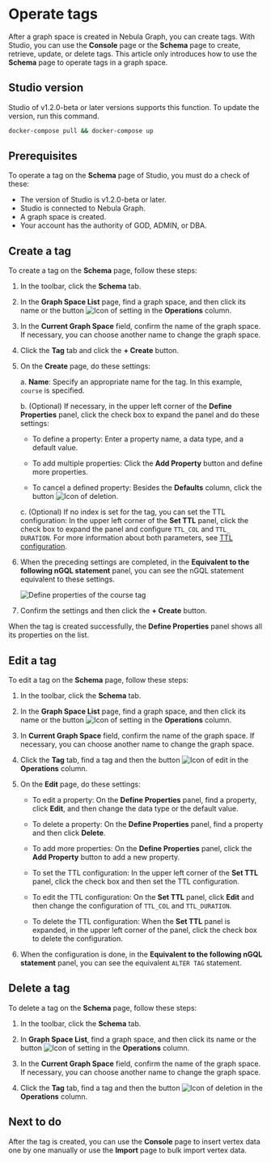 # Operate tags

After a graph space is created in Nebula Graph, you can create tags. With Studio, you can use the **Console** page or the **Schema** page to create, retrieve, update, or delete tags. This article only introduces how to use the **Schema** page to operate tags in a graph space.

## Studio version

Studio of v1.2.0-beta or later versions supports this function. To update the version, run this command.

```bash
docker-compose pull && docker-compose up
```

## Prerequisites

To operate a tag on the **Schema** page of Studio, you must do a check of these:

- The version of Studio is v1.2.0-beta or later.
- Studio is connected to Nebula Graph.
- A graph space is created.
- Your account has the authority of GOD, ADMIN, or DBA.

## Create a tag

To create a tag on the **Schema** page, follow these steps:

1. In the toolbar, click the **Schema** tab.

2. In the **Graph Space List** page, find a graph space, and then click its name or the button ![Icon of setting](https://docs-cdn.nebula-graph.com.cn/nebula-studio-docs/st-ug-018.png "Settings") in the **Operations** column.

3. In the **Current Graph Space** field, confirm the name of the graph space. If necessary, you can choose another name to change the graph space.

4. Click the **Tag** tab and click the **+ Create** button.

5. On the **Create** page, do these settings:

   a. **Name**: Specify an appropriate name for the tag. In this example, `course` is specified.

   b. (Optional) If necessary, in the upper left corner of the **Define Properties** panel, click the check box to expand the panel and do these settings:

   - To define a property: Enter a property name, a data type, and a default value.

   - To add multiple properties: Click the **Add Property** button and define more properties.

   - To cancel a defined property: Besides the **Defaults** column, click the button ![Icon of deletion](https://docs-cdn.nebula-graph.com.cn/nebula-studio-docs/st-ug-020.png "Cancel").

   c. (Optional) If no index is set for the tag, you can set the TTL configuration: In the upper left corner of the **Set TTL** panel, click the check box to expand the panel and configure `TTL_COL` and `TTL_ DURATION`. For more information about both parameters, see [TTL configuration](https://docs.nebula-graph.com.cn/manual-CN/2.query-language/4.statement-syntax/1.data-definition-statements/TTL/> "Click to go to Nebula Graph website").

6. When the preceding settings are completed, in the **Equivalent to the following nGQL statement** panel, you can see the nGQL statement equivalent to these settings.

   ![Define properties of the `course` tag](https://docs-cdn.nebula-graph.com.cn/nebula-studio-docs/st-ug-028.png "Define a tag")

7. Confirm the settings and then click the **+ Create** button.

When the tag is created successfully, the **Define Properties** panel shows all its properties on the list.

## Edit a tag

To edit a tag on the **Schema** page, follow these steps:

1. In the toolbar, click the **Schema** tab.

2. In the **Graph Space List** page, find a graph space, and then click its name or the button ![Icon of setting](https://docs-cdn.nebula-graph.com.cn/nebula-studio-docs/st-ug-018.png "Set") in the **Operations** column.

3. In **Current Graph Space** field, confirm the name of the graph space. If necessary, you can choose another name to change the graph space.

4. Click the **Tag** tab, find a tag and then the button ![Icon of edit](https://docs-cdn.nebula-graph.com.cn/nebula-studio-docs/st-ug-021.png "Edit") in the **Operations** column.

5. On the **Edit** page, do these settings:

   - To edit a property: On the **Define Properties** panel, find a property, click **Edit**, and then change the data type or the default value.

   - To delete a property: On the **Define Properties** panel, find a property and then click **Delete**.

   - To add more properties: On the **Define Properties** panel, click the **Add Property** button to add a new property.

   - To set the TTL configuration: In the upper left corner of the **Set TTL** panel, click the check box and then set the TTL configuration.

   - To edit the TTL configuration: On the **Set TTL** panel, click **Edit** and then change the configuration of `TTL_COL` and `TTL_DURATION`.

   - To delete the TTL configuration: When the **Set TTL** panel is expanded, in the upper left corner of the panel, click the check box to delete the configuration.

6. When the configuration is done, in the **Equivalent to the following nGQL statement** panel, you can see the equivalent `ALTER TAG` statement.

## Delete a tag

To delete a tag on the **Schema** page, follow these steps:

1. In the toolbar, click the **Schema** tab.

2. In **Graph Space List**, find a graph space, and then click its name or the button ![Icon of setting](https://docs-cdn.nebula-graph.com.cn/nebula-studio-docs/st-ug-018.png "Settings") in the **Operations** column.

3. In the **Current Graph Space** field, confirm the name of the graph space. If necessary, you can choose another name to change the graph space.

4. Click the **Tag** tab, find a tag and then the button ![Icon of deletion](https://docs-cdn.nebula-graph.com.cn/nebula-studio-docs/st-ug-017.png) in the **Operations** column.

## Next to do

After the tag is created, you can use the **Console** page to insert vertex data one by one manually or use the **Import** page to bulk import vertex data.
